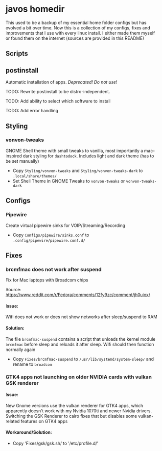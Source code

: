 # javos homedir
This used to be a backup of my essential home folder configs but has evolved a bit over time. Now this is a collection of my configs, fixes and improvements that I use with every linux install. I either made them myself or found them on the internet (sources are provided in this README)

## Scripts

## postinstall 
Automatic installation of apps. *Deprecated! Do not use!*

TODO: Rewrite postinstall to be distro-independent.

TODO: Add ability to select which software to install

TODO: Add error handling

## Styling

### vonvon-tweaks
GNOME Shell theme with small tweaks to vanilla, most importantly a mac-inspired dark styling for `dashtodock`. Includes light and dark theme (has to be set manually)


- Copy `Styling/vonvon-tweaks` and `Styling/vonvon-tweaks-dark` to `.local/share/themes/`
- Set Shell Theme in GNOME Tweaks to `vonvon-tweaks` or `vonvon-tweaks-dark` 

## Configs

### Pipewire
Create virtual pipewire sinks for VOIP/Streaming/Recording

- Copy `Configs/pipewire/sinks.conf` to `.config/pipewire/pipewire.conf.d/`


## Fixes

### brcmfmac does not work after suspend
Fix for Mac laptops with Broadcom chips

Source: https://www.reddit.com/r/Fedora/comments/12fy9zc/comment/jh0uiox/

#### Issue:
Wifi does not work or does not show networks after sleep/suspend to RAM

#### Solution:
The file `brcmfmac-suspend` contains a script that unloads the kernel module `brcmfmac` before sleep and reloads it after sleep. Wifi should then function normally again 

- Copy `Fixes/brcmfmac-suspend` to `/usr/lib/systemd/system-sleep/` and rename to `broadcom`


### GTK4 apps not launching on older NVIDIA cards with vulkan GSK renderer

#### Issue:
New Gnome versions use the vulkan renderer for GTK4 apps, which apparently doesn't work with my Nvidia 1070ti and newer Nvidia drivers. Switching the GSK Renderer to cairo fixes that but disables some vulkan-related features on GTK4 apps

#### Workaround/Solution:

- Copy 'Fixes/gsk/gsk.sh/ to '/etc/profile.d/'
